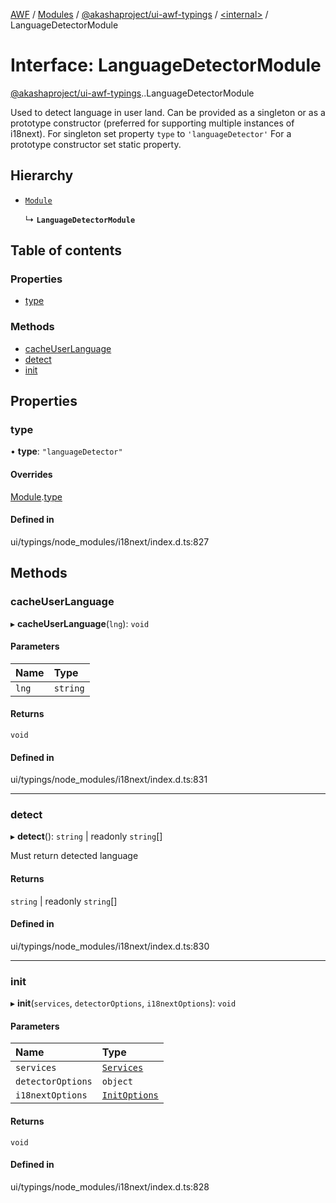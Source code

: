 [AWF](../README.md) / [Modules](../modules.md) / [@akashaproject/ui-awf-typings](../modules/akashaproject_ui_awf_typings.md) / [<internal\>](../modules/akashaproject_ui_awf_typings._internal_.md) / LanguageDetectorModule

# Interface: LanguageDetectorModule

[@akashaproject/ui-awf-typings](../modules/akashaproject_ui_awf_typings.md).[<internal>](../modules/akashaproject_ui_awf_typings._internal_.md).LanguageDetectorModule

Used to detect language in user land.
Can be provided as a singleton or as a prototype constructor (preferred for supporting multiple instances of i18next).
For singleton set property `type` to `'languageDetector'` For a prototype constructor set static property.

## Hierarchy

- [`Module`](akashaproject_ui_awf_typings._internal_.Module.md)

  ↳ **`LanguageDetectorModule`**

## Table of contents

### Properties

- [type](akashaproject_ui_awf_typings._internal_.LanguageDetectorModule.md#type)

### Methods

- [cacheUserLanguage](akashaproject_ui_awf_typings._internal_.LanguageDetectorModule.md#cacheuserlanguage)
- [detect](akashaproject_ui_awf_typings._internal_.LanguageDetectorModule.md#detect)
- [init](akashaproject_ui_awf_typings._internal_.LanguageDetectorModule.md#init)

## Properties

### type

• **type**: ``"languageDetector"``

#### Overrides

[Module](akashaproject_ui_awf_typings._internal_.Module.md).[type](akashaproject_ui_awf_typings._internal_.Module.md#type)

#### Defined in

ui/typings/node_modules/i18next/index.d.ts:827

## Methods

### cacheUserLanguage

▸ **cacheUserLanguage**(`lng`): `void`

#### Parameters

| Name | Type |
| :------ | :------ |
| `lng` | `string` |

#### Returns

`void`

#### Defined in

ui/typings/node_modules/i18next/index.d.ts:831

___

### detect

▸ **detect**(): `string` \| readonly `string`[]

Must return detected language

#### Returns

`string` \| readonly `string`[]

#### Defined in

ui/typings/node_modules/i18next/index.d.ts:830

___

### init

▸ **init**(`services`, `detectorOptions`, `i18nextOptions`): `void`

#### Parameters

| Name | Type |
| :------ | :------ |
| `services` | [`Services`](akashaproject_ui_awf_typings._internal_.Services.md) |
| `detectorOptions` | `object` |
| `i18nextOptions` | [`InitOptions`](akashaproject_ui_awf_typings._internal_.InitOptions.md) |

#### Returns

`void`

#### Defined in

ui/typings/node_modules/i18next/index.d.ts:828
